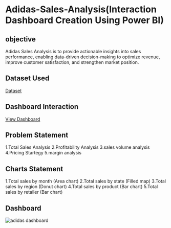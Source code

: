# Adidas-Sales-Analysis(Interaction Dashboard Creation Using Power BI)
## objective
 Adidas Sales Analysis is to provide actionable insights into sales performance, enabling data-driven decision-making to optimize revenue, improve customer satisfaction, and strengthen market position.
## Dataset Used
<a href=https://github.com/Priyakadam23/Adidas-Sales-Analysis/blob/main/Adidas%20US%20Sales%20Datasets.xlsx>Dataset</a>
## Dashboard Interaction
<a href=https://github.com/Priyakadam23/Adidas-Sales-Analysis/blob/main/adidas%20dashboard.png>View Dashboard</a>
## Problem Statement
1.Total Sales Analysis
2.Profitability Analysis
3.sales volume analysis
4.Pricing Startegy
5.margin analysis
## Charts Statement 
1.Total sales by month (Area chart)
2.Total sales by state (Filled map)
3.Total sales by region (Donut chart)
4.Total sales by product (Bar chart)
5.Total sales by retailer (Bar chart)
## Dashboard
![adidas dashboard](https://github.com/user-attachments/assets/904b26dc-4f98-48b0-9e7b-8bbe199d310a)
